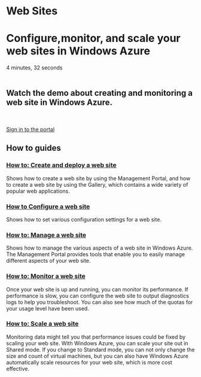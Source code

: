 <properties linkid="develop-net" urlDisplayName="Web Sites" pageTitle="Web Sites - Windows Azure service management" title="Web Sites - Windows Azure service management" metaKeywords="Windows Azure web sites, Windows Azure website, Azure web site, Azure website" description="Find how to topics about web sites hosted in Windows Azure." metaCanonical="" disqusComments="0" umbracoNaviHide="0" />


<div class="dev-center"><h1>Web Sites</h1>
<div class="hero">
<h1>Configure,monitor, and scale your web sites in Windows Azure</h1>
<div style="cursor: pointer; background-image: url('/media/dev-video-net.png')!important;" class="video" onclick="document.location.href='http://go.microsoft.com/fwlink/?LinkID=234412'">4 minutes, 32 seconds</div>
<div class="left-cont"><br />
<h2>Watch the demo about creating and monitoring a web site in Windows Azure.</h2>
<br /><br /><a href="http://manage.windowsazure.com" class="site-arrowlink1">Sign in to the portal<br /></a></div>
</div>
<div class="dev-articles">
<h2>How to guides</h2>
<div class="article red">
<h3><a href="./howto-create-websites/">How to: Create and deploy a web site</a></h3>
<p>Shows how to create a web site by using the Management Portal, and how to create a web site by using the Gallery, which contains a wide variety of popular web applications.</p>
</div>
<div class="article blue">
<h3><a href="./howto-configure-websites/">How to Configure a web site</a></h3>
<p>Shows how to set various configuration settings for a web site.</p>
</div>
<div class="article green">
<h3><a href="./howto-create-websites/">How to: Manage a web site</a></h3>
<p>Shows how to manage the various aspects of a web site in Windows Azure. The Management Portal provides tools that enable you to easily manage different aspects of your web site.</p>
</div>
<div class="article red">
<h3><a href="./howto-manage-websites/">How to: Monitor a web site</a></h3>
<p>Once your web site is up and running, you can monitor its performance. If performance is slow, you can configure the web site to output diagnostics logs to help you troubleshoot. You can also see how much of the quotas for your usage level have been used.</p>
</div>
<div class="article blue">
<h3><a href="./howto-scale-websites/">How to: Scale a web site</a></h3>
<p>Monitoring data might tell you that performance issues could be fixed by scaling your web site. With Windows Azure, you can scale your site out in Shared mode. If you change to Standard mode, you can not only change the size and count of virtual machines, but you can also have Windows Azure automatically scale resources for your web site, which is more cost effective.</p>
</div>
</div>
</div>